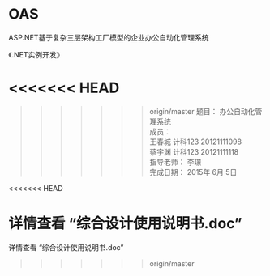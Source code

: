 # OAS
ASP.NET基于复杂三层架构工厂模型的企业办公自动化管理系统



《.NET实例开发》

<<<<<<< HEAD
=======


>>>>>>> origin/master
题目：       办公自动化管理系统           
成员：   
   王春城    计科123     20121111098   
	 蔡宇渊    计科123      20121111118   
指导老师：    李璟                        
完成日期：   2015年  6月 5日            


<<<<<<< HEAD


详情查看 “综合设计使用说明书.doc”
=======
详情查看 “综合设计使用说明书.doc”
>>>>>>> origin/master
